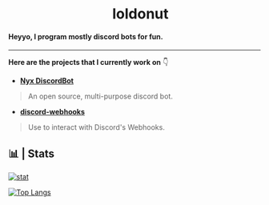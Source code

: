 <div id="user-content-toc">
  <ul>
    <summary><h1 align="center">loldonut</h1></summary>
  </ul>
</div>

#### Heyyo, I program mostly discord bots for fun.

<hr />

**Here are the projects that I currently work on** 👇
<br />

- [**Nyx DiscordBot**](https://github.com/nyx-team/nyx)

> An open source, multi-purpose discord bot.

- [**discord-webhooks**](https://github.com/loldonut/discord-webhooks)

> Use to interact with Discord's Webhooks.

## 📊 | Stats

[![stat](https://github-readme-stats.vercel.app/api?username=loldonut)](https://github.com/anuraghazra/github-readme-stats)

[![Top Langs](https://github-readme-stats.vercel.app/api/top-langs/?username=loldonut&layout=compact&exclude_repo=gitmanager)](https://github.com/anuraghazra/github-readme-stats)

